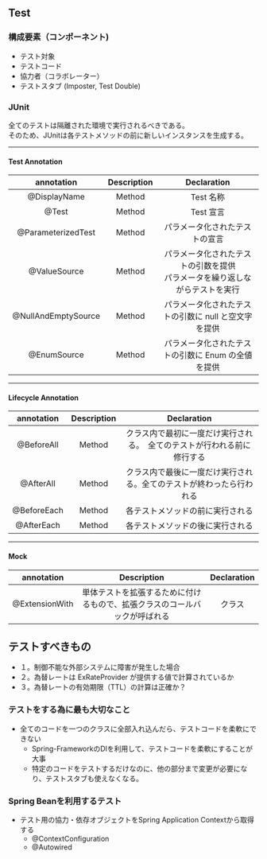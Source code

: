 ## Test
### 構成要素（コンポーネント)
- テスト対象
- テストコード 
- 協力者（コラボレーター）
- テストスタブ (Imposter, Test Double)

### JUnit
全てのテストは隔離された環境で実行されるべきである。 <br/>
そのため、JUnitは各テストメソッドの前に新しいインスタンスを生成する。

---
#### Test Annotation

|     annotation     | Description |                Declaration                 |
|:------------------:|:-----------:|:------------------------------------------:|
|    @DisplayName    |   Method    |                  Test 名称                   |
|       @Test        |   Method    |                  Test 宣言                   |
| @ParameterizedTest |   Method    |              パラメータ化されたテストの宣言               |
|    @ValueSource    |   Method    | パラメータ化されたテストの引数を提供<br/> パラメータを繰り返しながらテストを実行 |
|@NullAndEmptySource |   Method    |       パラメータ化されたテストの引数に null と空文字を提供        |
|@EnumSource     |   Method    |        パラメータ化されたテストの引数に Enum の全値を提供        |

---

#### Lifecycle Annotation

| annotation  | Description |             Declaration              |
|:-----------:|:-----------:|:------------------------------------:|
| @BeforeAll  |   Method    | クラス内で最初に一度だけ実行される。　全てのテストが行われる前に修行する |
|  @AfterAll  |   Method    |  クラス内で最後に一度だけ実行される。全てのテストが終わったら行われる  |
| @BeforeEach |   Method    |           各テストメソッドの前に実行される           |
| @AfterEach  |   Method    |           各テストメソッドの後に実行される           |

---

#### Mock
|    annotation    | Description |             Declaration              |
|:----------------:|:-----------:|:------------------------------------:|
| @ExtensionWith |単体テストを拡張するために付けるもので、拡張クラスのコールバックが呼ばれる|クラス|
## テストすべきもの
- １。制御不能な外部システムに障害が発生した場合
- ２。為替レートは ExRateProvider が提供する値で計算されているか
- ３。為替レートの有効期限（TTL）の計算は正確か？


### テストをする為に最も大切なこと
- 全てのコードを一つのクラスに全部入れ込んだら、テストコードを柔軟にできない
    - Spring-FrameworkのDIを利用して、テストコードを柔軟にすることが大事
    - 特定のコードをテストするだけなのに、他の部分まで変更が必要になり、テストスタブも使えなくなる。

### Spring Beanを利用するテスト
- テスト用の協力・依存オブジェクトをSpring Application Contextから取得する
  - @ContextConfiguration
  - @Autowired
  